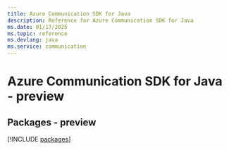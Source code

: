 ```yaml
---
title: Azure Communication SDK for Java
description: Reference for Azure Communication SDK for Java
ms.date: 01/17/2025
ms.topic: reference
ms.devlang: java
ms.service: communication
---
```

# Azure Communication SDK for Java - preview
## Packages - preview
[!INCLUDE [packages](communication-index.md)]
